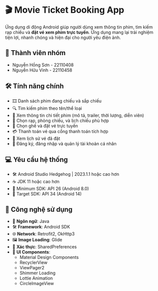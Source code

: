 # 🎬 Movie Ticket Booking App

Ứng dụng di động Android giúp người dùng xem thông tin phim, tìm kiếm rạp chiếu và **đặt vé xem phim trực tuyến**. Ứng dụng mang lại trải nghiệm tiện lợi, nhanh chóng và hiện đại cho người yêu điện ảnh.

## 👥 Thành viên nhóm
- Nguyễn Hồng Sơn - 22110408
- Nguyễn Hữu Vinh - 22110458 

## 🛠 Tính năng chính
- 🎞️ Danh sách phim đang chiếu và sắp chiếu  
- 🔍 Tìm kiếm phim theo tên/thể loại  
- 📝 Xem thông tin chi tiết phim (mô tả, trailer, thời lượng, diễn viên)  
- 🏢 Chọn rạp, phòng chiếu, và lịch chiếu phù hợp  
- 💺 Chọn ghế và đặt vé trực tuyến  
- 💳 Thanh toán vé qua cổng thanh toán tích hợp  
- 🧾 Xem lịch sử vé đã đặt  
- 👤 Đăng ký, đăng nhập và quản lý tài khoản cá nhân  

## 💻 Yêu cầu hệ thống

- 🛠️ Android Studio Hedgehog | 2023.1.1 hoặc cao hơn  
- ☕ JDK 11 hoặc cao hơn  
- 📱 Minimum SDK: API 26 (Android 8.0)  
- 🎯 Target SDK: API 34 (Android 14)  

## 🔧 Công nghệ sử dụng

- 📝 **Ngôn ngữ**: Java  
- 🛠️ **Framework**: Android SDK  
- 🌐 **Network**: Retrofit2, OkHttp3  
- 🖼️ **Image Loading**: Glide  
- 🔐 **Xác thực**: SharedPreferences  
- 🎨 **UI Components**:  
  - Material Design Components  
  - RecyclerView  
  - ViewPager2  
  - Shimmer Loading  
  - Lottie Animation  
  - CircleImageView  
